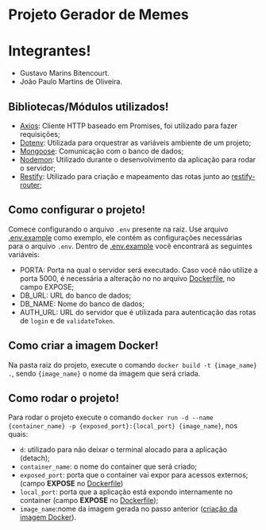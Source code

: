 # Projeto Gerador de Memes

# Integrantes!

- Gustavo Marins Bitencourt.
- João Paulo Martins de Oliveira.

## Bibliotecas/Módulos utilizados!

- [Axios](https://github.com/axios/axios): Cliente HTTP baseado em Promises, foi utilizado para fazer requisições;
- [Dotenv](https://github.com/motdotla/dotenv): Utilizada para orquestrar as variáveis ambiente de um projeto;
- [Mongoose](https://mongoosejs.com/): Comunicação com o banco de dados;
- [Nodemon](https://nodemon.io/): Utilizado durante o desenvolvimento da aplicação para rodar o servidor;
- [Restify](http://restify.com/): Utilizado para criação e mapeamento das rotas junto ao [restify-router](https://github.com/ukayani/restify-router);

## Como configurar o projeto!

Comece configurando o arquivo `.env` presente na raíz. Use arquivo [.env.example](.env.example) como exemplo, ele contém as configurações necessárias para o arquivo `.env`.
Dentro de [.env.example](.env.example) você encontrará as seguintes variáveis:

- PORTA: Porta na qual o servidor será executado. Caso você não utilize a porta 5000, é necessária a alteração no no arquivo [Dockerfile](Dockerfile), no campo EXPOSE;
- DB_URL: URL do banco de dados;
- DB_NAME: Nome do banco de dados;
- AUTH_URL: URL do servidor que é utilizada para autenticação das rotas de `login` e de `validateToken`.

## Como criar a imagem Docker!

Na pasta raiz do projeto, execute o comando `docker build -t {image_name} .`, sendo `{image_name}` o nome da imagem que será criada.

## Como rodar o projeto!

Para rodar o projeto execute o comando `docker run -d --name {container_name} -p {exposed_port}:{local_port} {image_name}`, nos quais:

- `d`: utilizado para não deixar o terminal alocado para a aplicação (detach);
- `container_name`: o nome do container que será criado;
- `exposed_port`: porta que o container vai expor para acessos externos; \(campo **EXPOSE** no [Dockerfile](Dockerfile))
- `local_port`: porta que a aplicação está expondo internamente no container \(campo **EXPOSE** no [Dockerfile](Dockerfile));
- `image_name`:nome da imagem gerada no passo anterior ([criação da imagem Docker](#como-criar-a-imagem-docker)).

